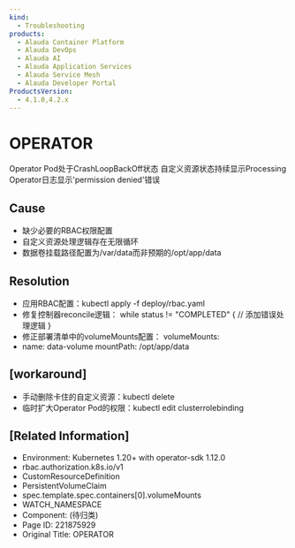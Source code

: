 ```yaml
---
kind:
  - Troubleshooting
products:
  - Alauda Container Platform
  - Alauda DevOps
  - Alauda AI
  - Alauda Application Services
  - Alauda Service Mesh
  - Alauda Developer Portal
ProductsVersion:
  - 4.1.0,4.2.x
---
```

<!-- A type of document that involves encountering a fault, diagnosing it, performing root cause analysis, and providing solutions. -->

# OPERATOR

Operator Pod处于CrashLoopBackOff状态 自定义资源状态持续显示Processing Operator日志显示'permission denied'错误

## Cause
- 缺少必要的RBAC权限配置
- 自定义资源处理逻辑存在无限循环
- 数据卷挂载路径配置为/var/data而非预期的/opt/app/data

## Resolution
- 应用RBAC配置：kubectl apply -f deploy/rbac.yaml
- 修复控制器reconcile逻辑：
while status != "COMPLETED" {
    // 添加错误处理逻辑
}
- 修正部署清单中的volumeMounts配置：
volumeMounts:
- name: data-volume
  mountPath: /opt/app/data

## [workaround]
- 手动删除卡住的自定义资源：kubectl delete <cr-kind> <cr-name>
- 临时扩大Operator Pod的权限：kubectl edit clusterrolebinding <binding-name>

## [Related Information]
- Environment: Kubernetes 1.20+ with operator-sdk 1.12.0
- rbac.authorization.k8s.io/v1
- CustomResourceDefinition
- PersistentVolumeClaim
- spec.template.spec.containers[0].volumeMounts
- WATCH_NAMESPACE
- Component: (待归类)
- Page ID: 221875929
- Original Title: OPERATOR
